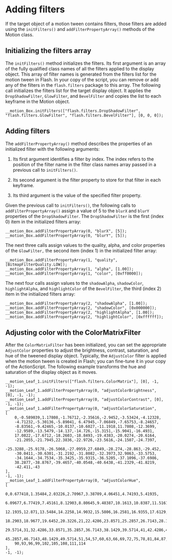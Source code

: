 # Adding filters

<div>

If the target object of a motion tween contains filters, those filters are added
using the `initFilters()` and `addFilterPropertyArray()` methods of the Motion
class.

</div>

<div>

## Initializing the filters array

<div>

<div>

The `initFilters()` method initializes the filters. Its first argument is an
array of the fully qualified class names of all the filters applied to the
display object. This array of filter names is generated from the filters list
for the motion tween in Flash. In your copy of the script, you can remove or add
any of the filters in the `flash.filters` package to this array. The following
call initializes the filters list for the target display object. It applies the
`DropShadowFilter`, `GlowFilter`, and `BevelFilter` and copies the list to each
keyframe in the Motion object.

    __motion_Box.initFilters(["flash.filters.DropShadowFilter", "flash.filters.GlowFilter", "flash.filters.BevelFilter"], [0, 0, 0]);

</div>

</div>

</div>

<div>

## Adding filters

<div>

<div>

The `addFilterPropertyArray()` method describes the properties of an initialized
filter with the following arguments:

1.  Its first argument identifies a filter by index. The index refers to the
    position of the filter name in the filter class names array passed in a
    previous call to `initFilters()`.

2.  Its second argument is the filter property to store for that filter in each
    keyframe.

3.  Its third argument is the value of the specified filter property.

</div>

<div>

Given the previous call to `initFilters()`, the following calls to
`addFilterPropertyArray()` assign a value of 5 to the `blurX` and `blurY`
properties of the `DropShadowFilter`. The `DropShadowFilter` is the first
(index 0) item in the initialized filters array:

    __motion_Box.addFilterPropertyArray(0, "blurX", [5]);
    __motion_Box.addFilterPropertyArray(0, "blurY", [5]);

The next three calls assign values to the quality, alpha, and color properties
of the `GlowFilter,` the second item (index 1) in the initialized filter array:

    __motion_Box.addFilterPropertyArray(1, "quality", [BitmapFilterQuality.LOW]);
    __motion_Box.addFilterPropertyArray(1, "alpha", [1.00]);
    __motion_Box.addFilterPropertyArray(1, "color", [0xff0000]);

The next four calls assign values to the `shadowAlpha`, `shadowColor`,
`highlightAlpha`, and `highlightColor` of the `BevelFilter`, the third (index 2)
item in the initialized filters array:

    __motion_Box.addFilterPropertyArray(2, "shadowAlpha", [1.00]);
    __motion_Box.addFilterPropertyArray(2, "shadowColor", [0x000000]);
    __motion_Box.addFilterPropertyArray(2, "highlightAlpha", [1.00]);
    __motion_Box.addFilterPropertyArray(2, "highlightColor", [0xffffff]);

</div>

</div>

</div>

<div>

## Adjusting color with the ColorMatrixFilter

<div>

After the `ColorMatrixFilter` has been initialized, you can set the appropriate
`AdjustColor` properties to adjust the brightness, contrast, saturation, and hue
of the tweened display object. Typically, the `AdjustColor` filter is applied
when the motion tween is created in Flash; you can fine-tune it in your copy of
the ActionScript. The following example transforms the hue and saturation of the
display object as it moves.

<div>

    __motion_Leaf_1.initFilters(["flash.filters.ColorMatrix"], [0], -1, -1);
    __motion_Leaf_1.addFilterPropertyArray(0, "adjustColorBrightness", [0], -1, -1);
    __motion_Leaf_1.addFilterPropertyArray(0, "adjustColorContrast", [0], -1, -1);
    __motion_Leaf_1.addFilterPropertyArray(0, "adjustColorSaturation",
    [
        0,-0.589039,1.17808,-1.76712,-2.35616,-2.9452,-3.53424,-4.12328,
        -4.71232,-5.30136,-5.89041, 6.47945,-7.06849,-7.65753,-8.24657,
        -8.83561,-9.42465,-10.0137,-10.6027,-11.1918,11.7808,-12.3699,
        -12.9589,-13.5479,-14.137,-14.726,-15.3151,-15.9041,-16.4931,
        17.0822,-17.6712,-18.2603,-18.8493,-19.4383,-20.0274,-20.6164,
        -21.2055,-21.7945,22.3836,-22.9726,-23.5616,-24.1507,-24.7397,
        -25.3288,-25.9178,-26.5068,-27.0959,27.6849,-28.274,-28.863,-29.452,
        -30.0411,-30.6301,-31.2192,-31.8082,-32.3973,32.9863,-33.5753,
        -34.1644,-34.7534,-35.3425,-35.9315,-36.5205,-37.1096,-37.6986,
        38.2877,-38.8767,-39.4657,-40.0548,-40.6438,-41.2329,-41.8219,
        -42.411,-43
    ],
    -1, -1);
    __motion_Leaf_1.addFilterPropertyArray(0, "adjustColorHue",
    [
        0,0.677418,1.35484,2.03226,2.70967,3.38709,4.06451,4.74193,5.41935,
        6.09677,6.77419,7.45161,8.12903,8.80645,9.48387,10.1613,10.8387,11.5161,
        12.1935,12.871,13.5484,14.2258,14.9032,15.5806,16.2581,16.9355,17.6129,
        18.2903,18.9677,19.6452,20.3226,21,22.4286,23.8571,25.2857,26.7143,28.1429,
        29.5714,31,32.4286,33.8571,35.2857,36.7143,38.1429,39.5714,41,42.4286,43.8571,
        45.2857,46.7143,48.1429,49.5714,51,54,57,60,63,66,69,72,75,78,81,84,87,
        90,93,96,99,102,105,108,111,114
    ],
    -1, -1);

</div>

</div>

</div>

<div>

<div>

</div>

</div>
